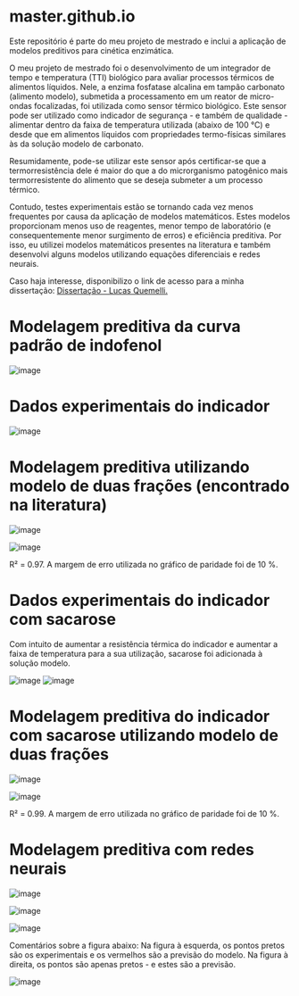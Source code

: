 # master.github.io
Este repositório é parte do meu projeto de mestrado e inclui a aplicação de modelos preditivos para cinética enzimática. 

O meu projeto de mestrado foi o desenvolvimento de um integrador de tempo e temperatura (TTI) biológico para avaliar processos térmicos de alimentos líquidos. Nele, a enzima fosfatase alcalina em tampão carbonato (alimento modelo), submetida a processamento em um reator de micro-ondas focalizadas, foi utilizada como sensor térmico biológico. Este sensor pode ser utilizado como indicador de segurança - e também de qualidade - alimentar dentro da faixa de temperatura utilizada (abaixo de 100 °C) e desde que em alimentos líquidos com propriedades termo-físicas similares às da solução modelo de carbonato.

Resumidamente, pode-se utilizar este sensor após certificar-se que a termorresistência dele é maior do que a do microrganismo patogênico mais termorresistente do alimento que se deseja submeter a um processo térmico. 

Contudo, testes experimentais estão se tornando cada vez menos frequentes por causa da aplicação de modelos matemáticos. Estes modelos proporcionam menos uso de reagentes, menor tempo de laboratório (e consequentemente menor surgimento de erros) e eficiência preditiva. Por isso, eu utilizei modelos matemáticos presentes na literatura e também desenvolvi alguns modelos utilizando equações diferenciais e redes neurais.

Caso haja interesse, disponibilizo o link de acesso para a minha dissertação: [Dissertação - Lucas Quemelli.](https://www.teses.usp.br/teses/disponiveis/3/3137/tde-10122020-095647/pt-br.php)

# Modelagem preditiva da curva padrão de indofenol

![image](https://user-images.githubusercontent.com/81119854/124672398-5b647f80-de8d-11eb-83ce-02e91de0e7f5.png)

# Dados experimentais do indicador 

![image](https://user-images.githubusercontent.com/81119854/124675296-cf555680-de92-11eb-8db6-66dd9c3eea73.png)

# Modelagem preditiva utilizando modelo de duas frações (encontrado na literatura)

![image](https://user-images.githubusercontent.com/81119854/124675024-3a525d80-de92-11eb-9b83-26c5b2d91f41.png)

![image](https://user-images.githubusercontent.com/81119854/124674029-5523d280-de90-11eb-974e-83fe6f072c89.png)

R² = 0.97. A margem de erro utilizada no gráfico de paridade foi de 10 %.

# Dados experimentais do indicador com sacarose

Com intuito de aumentar a resistência térmica do indicador e aumentar a faixa de temperatura para a sua utilização, sacarose foi adicionada à solução modelo.

![image](https://user-images.githubusercontent.com/81119854/124675335-e2682680-de92-11eb-90d1-a5a4f5bc4511.png)
![image](https://user-images.githubusercontent.com/81119854/124675367-f1e76f80-de92-11eb-9304-bdacedd64cc8.png)

# Modelagem preditiva do indicador com sacarose utilizando modelo de duas frações

![image](https://user-images.githubusercontent.com/81119854/124675039-41796b80-de92-11eb-87c4-a499b0d25b86.png)

![image](https://user-images.githubusercontent.com/81119854/124674195-a8962080-de90-11eb-976e-b068613a7052.png)

R² = 0.99. A margem de erro utilizada no gráfico de paridade foi de 10 %.

# Modelagem preditiva com redes neurais

![image](https://user-images.githubusercontent.com/81119854/124676525-15131e80-de95-11eb-8dd8-2a6484243400.png)

![image](https://user-images.githubusercontent.com/81119854/124677140-2f99c780-de96-11eb-9340-365b57b004b7.png)

![image](https://user-images.githubusercontent.com/81119854/124677190-42140100-de96-11eb-955a-477bd1854273.png)

Comentários sobre a figura abaixo: Na figura à esquerda, os pontos pretos são os experimentais e os vermelhos são a previsão do modelo. Na figura à direita, os pontos são apenas pretos - e estes são a previsão.

![image](https://user-images.githubusercontent.com/81119854/124677330-9919d600-de96-11eb-83b3-27a064b94693.png)



